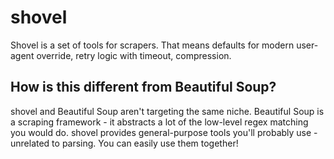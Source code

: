 # shovel

Shovel is a set of tools for scrapers.  That means defaults for modern user-agent override, retry 
logic with timeout, compression.

## How is this different from Beautiful Soup?

shovel and Beautiful Soup aren't targeting the same niche.  Beautiful Soup is a scraping framework -
 it abstracts a lot of the low-level regex matching you would do.  shovel provides general-purpose
 tools you'll probably use - unrelated to parsing.  You can easily use them together!
